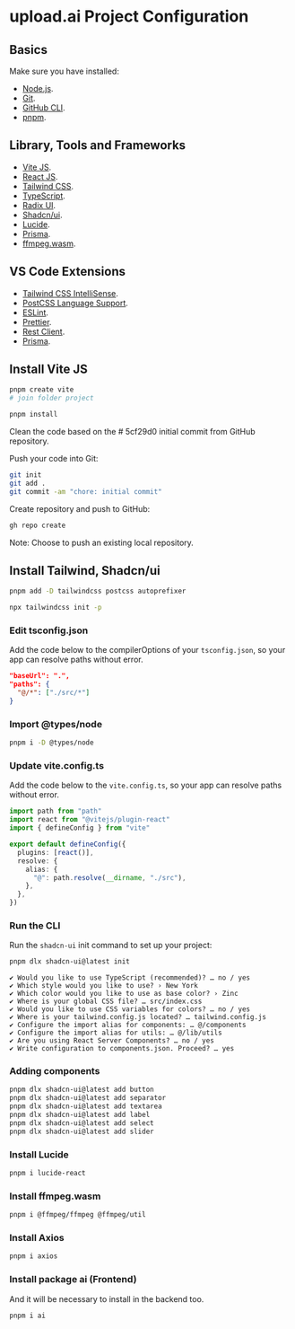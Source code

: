 # upload.ai Project Configuration

## Basics

Make sure you have installed:

- [Node.js](https://nodejs.org/en/).
- [Git](https://git-scm.com/).
- [GitHub CLI](https://cli.github.com/).
- [pnpm](https://pnpm.io/).

## Library, Tools and Frameworks

- [Vite JS](https://vitejs.dev/).
- [React JS](https://reactjs.org/).
- [Tailwind CSS](https://tailwindcss.com/).
- [TypeScript](https://www.typescriptlang.org/).
- [Radix UI](https://www.radix-ui.com/).
- [Shadcn/ui](https://shadcn/ui/).
- [Lucide](https://lucide.dev/).
- [Prisma](https://www.prisma.io/).
- [ffmpeg.wasm](https://ffmpegwasm.netlify.app/).

## VS Code Extensions

- [Tailwind CSS IntelliSense](https://marketplace.visualstudio.com/items?itemName=bradlc.vscode-tailwindcss).
- [PostCSS Language Support](https://marketplace.visualstudio.com/items?itemName=csstools.postcss).
- [ESLint](https://marketplace.visualstudio.com/items?itemName=dbaeumer.vscode-eslint).
- [Prettier](https://marketplace.visualstudio.com/items?itemName=esbenp.prettier-vscode).
- [Rest Client](https://marketplace.visualstudio.com/items?itemName=humao.rest-client).
- [Prisma](https://marketplace.visualstudio.com/items?itemName=Prisma.prisma).

## Install Vite JS

```bash
pnpm create vite
# join folder project

pnpm install
```

Clean the code based on the # 5cf29d0 initial commit from GitHub repository.

Push your code into Git:

```bash
git init
git add .
git commit -am "chore: initial commit"
```

Create repository and push to GitHub:

```bash
gh repo create
```

Note: Choose to push an existing local repository.

## Install Tailwind, Shadcn/ui

```bash
pnpm add -D tailwindcss postcss autoprefixer

npx tailwindcss init -p
```

### Edit tsconfig.json

Add the code below to the compilerOptions of your `tsconfig.json`, so your app can resolve paths without error.

```json
"baseUrl": ".",
"paths": {
  "@/*": ["./src/*"]
}
```

### Import @types/node

```bash
pnpm i -D @types/node
```

### Update vite.config.ts

Add the code below to the `vite.config.ts`, so your app can resolve paths without error.

```ts
import path from "path"
import react from "@vitejs/plugin-react"
import { defineConfig } from "vite"

export default defineConfig({
  plugins: [react()],
  resolve: {
    alias: {
      "@": path.resolve(__dirname, "./src"),
    },
  },
})
```

### Run the CLI

Run the `shadcn-ui` init command to set up your project:

```bash
pnpm dlx shadcn-ui@latest init
```

```text
✔ Would you like to use TypeScript (recommended)? … no / yes
✔ Which style would you like to use? › New York
✔ Which color would you like to use as base color? › Zinc
✔ Where is your global CSS file? … src/index.css
✔ Would you like to use CSS variables for colors? … no / yes
✔ Where is your tailwind.config.js located? … tailwind.config.js
✔ Configure the import alias for components: … @/components
✔ Configure the import alias for utils: … @/lib/utils
✔ Are you using React Server Components? … no / yes
✔ Write configuration to components.json. Proceed? … yes
```

### Adding components

```bash
pnpm dlx shadcn-ui@latest add button
pnpm dlx shadcn-ui@latest add separator
pnpm dlx shadcn-ui@latest add textarea
pnpm dlx shadcn-ui@latest add label
pnpm dlx shadcn-ui@latest add select
pnpm dlx shadcn-ui@latest add slider
```

### Install Lucide

```bash
pnpm i lucide-react
```

### Install ffmpeg.wasm

```bash
pnpm i @ffmpeg/ffmpeg @ffmpeg/util
```

### Install Axios

```bash
pnpm i axios
```

### Install package ai (Frontend)

And it will be necessary to install in the backend too.

```bash
pnpm i ai
```
